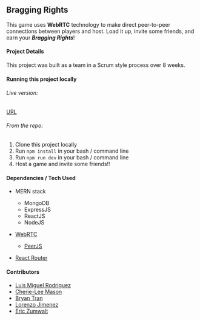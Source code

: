 ## Bragging Rights
  This game uses **WebRTC** technology to make direct peer-to-peer connections between players and host. Load it up, invite some friends, and earn your **_Bragging Rights_**!

#### Project Details
  This project was built as a team in a Scrum style process over 8 weeks.

#### Running this project locally

###### Live version:
[URL](http://INSERT_LIVE_LINK_HERE)

###### From the repo:
1. Clone this project locally
2. Run `npm install` in your bash / command line
3. Run `npm run dev` in your bash / command line
4. Host a game and invite some friends!!

#### Dependencies / Tech Used

- MERN stack
  - MongoDB
  - ExpressJS
  - ReactJS
  - NodeJS

- [WebRTC](https://webrtc.org/)
  - [PeerJS](https://peerjs.com/)

- [React Router](https://reacttraining.com/react-router/web/guides/quick-start)

#### Contributors

- [Luis Miguel Rodriguez](https://github.com/LuisMiguelRodriguez)
- [Cherie-Lee Mason](https://github.com/clsoar)
- [Bryan Tran](https://github.com/bryan89tran)
- [Lorenzo Jimenez](https://github.com/Lorejimenez1)
- [Eric Zumwalt](https://github.com/ZumDeWald)
